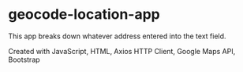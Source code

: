 # geocode-location-app

This app breaks down whatever address entered into the text field.

Created with JavaScript, HTML, Axios HTTP Client, Google Maps API, Bootstrap


